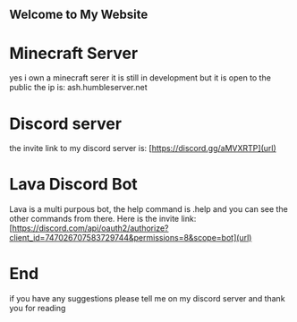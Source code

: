 ## Welcome to My Website

# Minecraft Server
yes i own a minecraft serer it is still in development but it is open to the public the ip is: ash.humbleserver.net

# Discord server
the invite link to my discord server is: [https://discord.gg/aMVXRTP](url)

# Lava Discord Bot
Lava is a multi purpous bot, the help command is .help and you can see the other commands from there. Here is the invite link:[https://discord.com/api/oauth2/authorize?client_id=747026707583729744&permissions=8&scope=bot](url)

# End
if you have any suggestions please tell me on my discord server and thank you for reading
